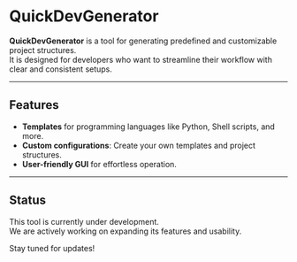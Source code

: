 # QuickDevGenerator

**QuickDevGenerator** is a tool for generating predefined and customizable project structures.  
It is designed for developers who want to streamline their workflow with clear and consistent setups.

---

## Features
- **Templates** for programming languages like Python, Shell scripts, and more.
- **Custom configurations**: Create your own templates and project structures.
- **User-friendly GUI** for effortless operation.

---

## Status
This tool is currently under development.  
We are actively working on expanding its features and usability.

Stay tuned for updates!
